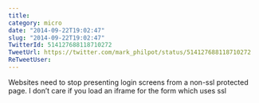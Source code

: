 ```yaml
---
title: 
category: micro
date: "2014-09-22T19:02:47"
slug: "2014-09-22T19:02:47"
TwitterId: 514127688118710272
TweetUrl: https://twitter.com/mark_philpot/status/514127688118710272
ReTweetUser: 
---
```


Websites need to stop presenting login screens from a non-ssl protected page. I don’t care if you load an iframe for the form which uses ssl